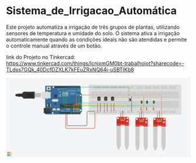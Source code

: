 # Sistema_de_Irrigacao_Automática
Este projeto automatiza a irrigação de três grupos de plantas, utilizando sensores de temperatura e umidade do solo. O sistema ativa a irrigação automaticamente quando as condições ideais não são atendidas e permite o controle manual através de um botão.

link do Projeto no Tinkercad: https://www.tinkercad.com/things/lcnjxmGM0bt-trabalhoiot?sharecode=-TLdss7GQk_40DcfDZXLK7kFEuZRxNQ64j-uSBTIKb8

![plot](./Imagem/Trabalho_IOT.png)
